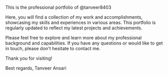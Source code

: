 This is the professional portfolio of @tanveer8403

Here, you will find a collection of my work and accomplishments, showcasing my skills and experiences in various areas. This portfolio is regularly updated to reflect my latest projects and achievements.

Please feel free to explore and learn more about my professional background and capabilities. If you have any questions or would like to get in touch, please don't hesitate to contact me.

Thank you for visiting!

Best regards, Tanveer Ansari